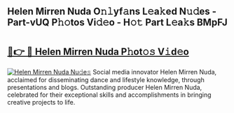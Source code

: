 ## Helen Mirren Nuda O𝚗𝚕yf𝚊ns L𝚎a𝚔ed N𝚞𝚍es - Part-vUQ P𝚑𝚘tos Vi𝚍𝚎o - H𝚘𝚝 Part L𝚎a𝚔s BMpFJ

# <h2><a href="http://kf05vz.oniu.top/?m=Helen+Mirren+Nuda">🔗👉 🔴 Helen Mirren Nuda P𝚑ot𝚘𝚜 V𝚒d𝚎o</a></h2>

[![Helen Mirren Nuda Nu𝚍e𝚜](https://i.imgur.com/0qMVB7G.gif)](http://kf05vz.oniu.top/?m=Helen+Mirren+Nuda)
Social media innovator Helen Mirren Nuda, acclaimed for disseminating dance and lifestyle knowledge, through presentations and blogs. Outstanding producer Helen Mirren Nuda, celebrated for their exceptional skills and accomplishments in bringing creative projects to life.  
